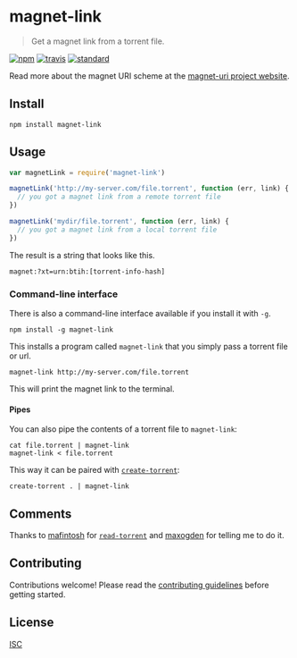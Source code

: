 # magnet-link

> Get a magnet link from a torrent file.

[![npm][npm-image]][npm-link]
[![travis][travis-image]][travis-link]
[![standard][standard-image]][standard-url]

[npm-image]: https://img.shields.io/npm/v/magnet-link.svg?style=flat-square
[npm-link]: https://www.npmjs.com/package/magnet-link
[travis-image]: https://img.shields.io/travis/ungoldman/magnet-link.svg?style=flat-square
[travis-link]: https://travis-ci.org/ungoldman/magnet-link
[standard-image]: https://img.shields.io/badge/code%20style-standard-brightgreen.svg?style=flat-square
[standard-url]: http://standardjs.com/

Read more about the magnet URI scheme at the [magnet-uri project website](http://magnet-uri.sourceforge.net/).

## Install

```
npm install magnet-link
```

## Usage

```js
var magnetLink = require('magnet-link')

magnetLink('http://my-server.com/file.torrent', function (err, link) {
  // you got a magnet link from a remote torrent file
})

magnetLink('mydir/file.torrent', function (err, link) {
  // you got a magnet link from a local torrent file
})
```

The result is a string that looks like this.

```
magnet:?xt=urn:btih:[torrent-info-hash]
```

### Command-line interface

There is also a command-line interface available if you install it with `-g`.

```
npm install -g magnet-link
```

This installs a program called `magnet-link` that you simply pass a torrent file or url.

```
magnet-link http://my-server.com/file.torrent
```

This will print the magnet link to the terminal.


#### Pipes

You can also pipe the contents of a torrent file to `magnet-link`:

```
cat file.torrent | magnet-link
magnet-link < file.torrent
```

This way it can be paired with [`create-torrent`](https://github.com/feross/create-torrent):

```
create-torrent . | magnet-link
```

## Comments

Thanks to [mafintosh](https://github.com/mafintosh) for [`read-torrent`](https://github.com/mafintosh/read-torrent) and [maxogden](https://github.com/maxogden) for telling me to do it.

## Contributing

Contributions welcome! Please read the [contributing guidelines](CONTRIBUTING.md) before getting started.

## License

[ISC](LICENSE.md)
